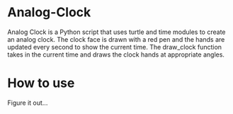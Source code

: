 # Analog-Clock
Analog Clock is a Python script that uses turtle and time modules to create an analog clock. The clock face is drawn with a red pen and the hands are updated every second to show the current time. The draw_clock function takes in the current time and draws the clock hands at appropriate angles.
# How to use
Figure it out...
